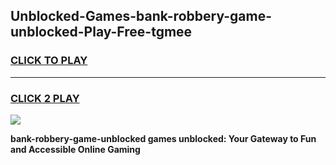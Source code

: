 
## Unblocked-Games-bank-robbery-game-unblocked-Play-Free-tgmee
<h3>
<a href="https://premium76.site?title=bank-robbery-game-unblocked&ref=20A">CLICK TO PLAY</a></h3>
<hr>

<h3>
<a href="https://premium76.site?title=bank-robbery-game-unblocked&ref=20A">CLICK 2 PLAY</a>
  
</h3>

<a href="https://premium76.site?title=bank-robbery-game-unblocked&ref=20A"><img src="https://clearcache.store/games.png"></a>


**bank-robbery-game-unblocked games unblocked: Your Gateway to Fun and Accessible Online Gaming**
